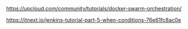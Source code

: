 https://upcloud.com/community/tutorials/docker-swarm-orchestration/ 

https://itnext.io/jenkins-tutorial-part-5-when-conditions-76e61fc8ac0e
